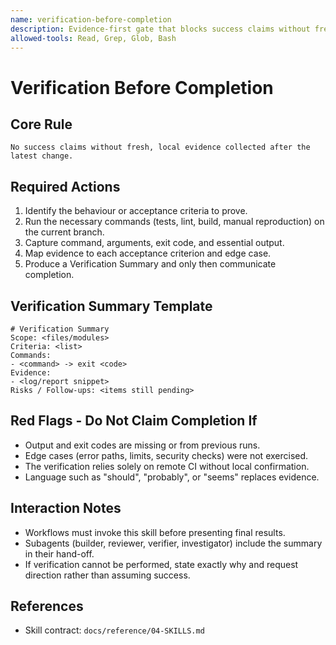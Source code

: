 ```yaml
---
name: verification-before-completion
description: Evidence-first gate that blocks success claims without fresh verification. Apply before saying "done", "fixed", or "ready".
allowed-tools: Read, Grep, Glob, Bash
---
```


# Verification Before Completion

## Core Rule
```
No success claims without fresh, local evidence collected after the latest change.
```

## Required Actions
1. Identify the behaviour or acceptance criteria to prove.
2. Run the necessary commands (tests, lint, build, manual reproduction) on the current branch.
3. Capture command, arguments, exit code, and essential output.
4. Map evidence to each acceptance criterion and edge case.
5. Produce a Verification Summary and only then communicate completion.

## Verification Summary Template
```
# Verification Summary
Scope: <files/modules>
Criteria: <list>
Commands:
- <command> -> exit <code>
Evidence:
- <log/report snippet>
Risks / Follow-ups: <items still pending>
```

## Red Flags - Do Not Claim Completion If
- Output and exit codes are missing or from previous runs.
- Edge cases (error paths, limits, security checks) were not exercised.
- The verification relies solely on remote CI without local confirmation.
- Language such as "should", "probably", or "seems" replaces evidence.

## Interaction Notes
- Workflows must invoke this skill before presenting final results.
- Subagents (builder, reviewer, verifier, investigator) include the summary in their hand-off.
- If verification cannot be performed, state exactly why and request direction rather than assuming success.

## References
- Skill contract: `docs/reference/04-SKILLS.md`
